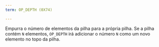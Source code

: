 ```yaml
---
term: OP_DEPTH (0X74)

---
```

Empurra o número de elementos da pilha para a própria pilha. Se a pilha contém `N` elementos, `OP_DEPTH` irá adicionar o número `N` como um novo elemento no topo da pilha.
